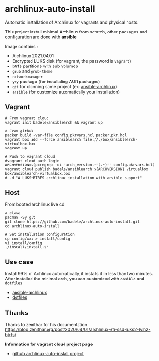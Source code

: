 # archlinux-auto-install
Automatic installation of Archlinux for vagrants and physical hosts.

This project install minimal Archlinux from scratch, other packages and configuration are done with **ansible**



Image contains :
- Archlinux 2021.04.01
- Encrypted LUKS disk (for vagrant, the password is `vagrant`)
- btrfs partitions with sub volumes
- `grub` and `grub-theme`
- `networkmanager`
- `yay` package (for installaling AUR packages)
- `git` for clonning some project (ex: [ansible-archlinux](https://github.com/badele/ansible-archlinux))
- `ansible` (for customize automatically your installation)

## Vagrant
```
# From vagrant cloud
vagrant init badele/ansiblearch && vagrant up

# From github
packer build -var-file config.pkrvars.hcl packer.pkr.hcl
vagrant box add --force ansiblearch file://./box/ansiblearch-virtualbox.box
vagrant up

# Push to vagrant cloud
#vagrant cloud auth login
ARCHVERSION=$(pcregrep -o1 'arch_version.*"(.*)"' config.pkrvars.hcl)
vagrant cloud publish badele/ansiblearch ${ARCHVERSION} virtualbox box/ansiblearch-virtualbox.box
# -d "A LUKS+BTRFS archlinux installation with ansible support"
```

## Host
From booted archlinux live cd

```
# Clone
pacman -Sy git
git clone https://github.com/badele/archlinux-auto-install.git
cd archlinux-auto-install

# Set installation configuration
cp config/xxx > install/config
vi install/config
./install/install.sh
```

## Use case
Install 99% of Achlinux automatically, it installs it in less than two minutes.
After installed the minimal arch, you can customized with `ansible` and `dotfiles`

- [ansible-archlinux](https://github.com/badele/ansible-archlinux)
- [dotfiles](https://github.com/badele/dotfiles)


## Thanks
Thanks to zenithar for his documentation https://blog.zenithar.org/post/2020/04/01/archlinux-efi-ssd-luks2-lvm2-btrfs/

**Information for vagrant cloud project page**
- [github archlinux-auto-install project](https://github.com/badele/archlinux-auto-install)
